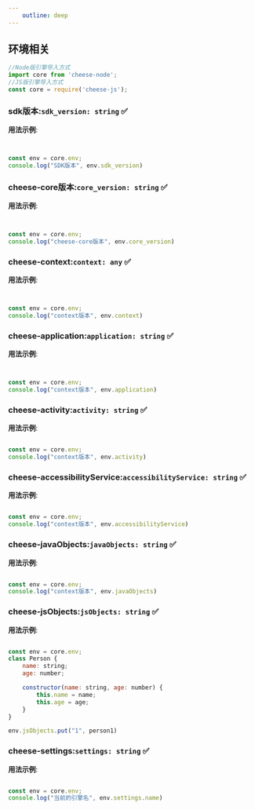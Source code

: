```yaml
---
    outline: deep
---
```


## 环境相关

```javascript
//Node版引擎导入方式
import core from 'cheese-node';
//JS版引擎导入方式
const core = require('cheese-js');
```

### sdk版本:`sdk_version: string` :white_check_mark:

**用法示例**:

```javascript


const env = core.env;
console.log("SDK版本", env.sdk_version)
```

### cheese-core版本:`core_version: string` :white_check_mark:

**用法示例**:

```javascript


const env = core.env;
console.log("cheese-core版本", env.core_version)
```

### cheese-context:`context: any` :white_check_mark:

**用法示例**:

```javascript


const env = core.env;
console.log("context版本", env.context)
```

### cheese-application:`application: string` :white_check_mark:

**用法示例**:

```javascript


const env = core.env;
console.log("context版本", env.application)
```

### cheese-activity:`activity: string` :white_check_mark:

**用法示例**:

```javascript

const env = core.env;
console.log("context版本", env.activity)
```

### cheese-accessibilityService:`accessibilityService: string` :white_check_mark:

**用法示例**:

```javascript

const env = core.env;
console.log("context版本", env.accessibilityService)
```

### cheese-javaObjects:`javaObjects: string` :white_check_mark:

**用法示例**:

```javascript

const env = core.env;
console.log("context版本", env.javaObjects)
```

### cheese-jsObjects:`jsObjects: string` :white_check_mark:

**用法示例**:

```javascript

const env = core.env;
class Person {
    name: string;
    age: number;

    constructor(name: string, age: number) {
        this.name = name;
        this.age = age;
    }
}

env.jsObjects.put("1", person1)
```

### cheese-settings:`settings: string` :white_check_mark:

**用法示例**:

```javascript

const env = core.env;
console.log("当前的引擎名", env.settings.name)
```